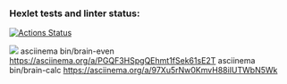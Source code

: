### Hexlet tests and linter status:
[![Actions Status](https://github.com/VictoriaBoyarkina/frontend-project-44/workflows/hexlet-check/badge.svg)](https://github.com/VictoriaBoyarkina/frontend-project-44/actions)

<a href="https://codeclimate.com/github/VictoriaBoyarkina/frontend-project-44/maintainability"><img src="https://api.codeclimate.com/v1/badges/b08117e8f80826afbb89/maintainability" /></a>
asciinema bin/brain-even https://asciinema.org/a/PGQF3HSpgQEhmt1fSek61sE2T
asciinema bin/brain-calc https://asciinema.org/a/97Xu5rNw0KmvH88iIUTWbN5Wk
